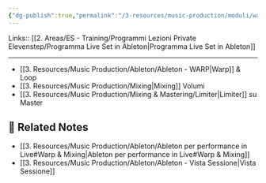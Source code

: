 ```yaml
---
{"dg-publish":true,"permalink":"/3-resources/music-production/moduli/warp-and-mixing-moduli/"}
---
```


Links:: [[2. Areas/ES - Training/Programmi Lezioni Private Elevenstep/Programma Live Set in Ableton\|Programma Live Set in Ableton]]

---
- [[3. Resources/Music Production/Ableton/Ableton - WARP\|Warp]] & Loop
- [[3. Resources/Music Production/Mixing\|Mixing]] Volumi
- [[3. Resources/Music Production/Mixing & Mastering/Limiter\|Limiter]] su Master


## 🔗 Related Notes

- [[3. Resources/Music Production/Ableton/Ableton per performance in Live#Warp & Mixing\|Ableton per performance in Live#Warp & Mixing]]
- [[3. Resources/Music Production/Ableton/Ableton - Vista Sessione\|Vista Sessione]]

